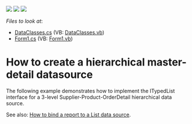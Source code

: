 <!-- default badges list -->
![](https://img.shields.io/endpoint?url=https://codecentral.devexpress.com/api/v1/VersionRange/128599481/12.2.4%2B)
[![](https://img.shields.io/badge/Open_in_DevExpress_Support_Center-FF7200?style=flat-square&logo=DevExpress&logoColor=white)](https://supportcenter.devexpress.com/ticket/details/E137)
[![](https://img.shields.io/badge/📖_How_to_use_DevExpress_Examples-e9f6fc?style=flat-square)](https://docs.devexpress.com/GeneralInformation/403183)
<!-- default badges end -->
<!-- default file list -->
*Files to look at*:

* [DataClasses.cs](./CS/DataClasses.cs) (VB: [DataClasses.vb](./VB/DataClasses.vb))
* [Form1.cs](./CS/Form1.cs) (VB: [Form1.vb](./VB/Form1.vb))
<!-- default file list end -->
# How to create a hierarchical master-detail datasource


<p>The following example demonstrates how to implement the ITypedList interface for a 3-level Supplier-Product-OrderDetail hierarchical data source.</p><p>See also: <a href="https://www.devexpress.com/Support/Center/p/E3425">How to bind a report to a List<T> data source</a>.</p>

<br/>


